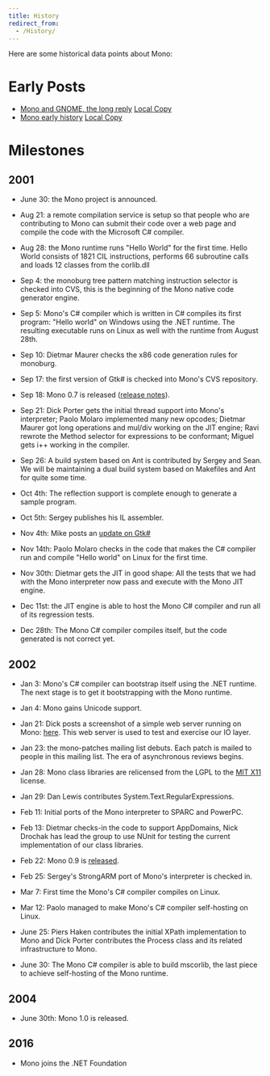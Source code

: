 ```yaml
---
title: History
redirect_from:
  - /History/
---
```


Here are some historical data points about Mono:

Early Posts
===========

-   [Mono and GNOME, the long reply](http://mail.gnome.org/archives/gnome-hackers/2002-February/msg00031.html) [Local Copy](/archived/mailpostlongreply)
-   [Mono early history](https://lists.dot.net/archives/public/mono-list/2003-October/016345.html) [Local Copy](/archived/mailpostearlystory)

Milestones
==========

2001
----

-   June 30: the Mono project is announced.

-   Aug 21: a remote compilation service is setup so that people who are contributing to Mono can submit their code over a web page and compile the code with the Microsoft C# compiler.

-   Aug 28: the Mono runtime runs "Hello World" for the first time. Hello World consists of 1821 CIL instructions, performs 66 subroutine calls and loads 12 classes from the corlib.dll

-   Sep 4: the monoburg tree pattern matching instruction selector is checked into CVS, this is the beginning of the Mono native code generator engine.

-   Sep 5: Mono's C# compiler which is written in C# compiles its first program: "Hello world" on Windows using the .NET runtime. The resulting executable runs on Linux as well with the runtime from August 28th.

-   Sep 10: Dietmar Maurer checks the x86 code generation rules for monoburg.

-   Sep 17: the first version of Gtk# is checked into Mono's CVS repository.

-   Sep 18: Mono 0.7 is released ([release notes](http://www.go-mono.com/archive/mono-0.7)).

-   Sep 21: Dick Porter gets the initial thread support into Mono's interpreter; Paolo Molaro implemented many new opcodes; Dietmar Maurer got long operations and mul/div working on the JIT engine; Ravi rewrote the Method selector for expressions to be conformant; Miguel gets i++ working in the compiler.

-   Sep 26: A build system based on Ant is contributed by Sergey and Sean. We will be maintaining a dual build system based on Makefiles and Ant for quite some time.

-   Oct 4th: The reflection support is complete enough to generate a sample program.

-   Oct 5th: Sergey publishes his IL assembler.

-   Nov 4th: Mike posts an [update on Gtk#](https://lists.dot.net/archives/public/gtk-sharp-list/2001-November/000017.html)

-   Nov 14th: Paolo Molaro checks in the code that makes the C# compiler run and compile "Hello world" on Linux for the first time.

-   Nov 30th: Dietmar gets the JIT in good shape: All the tests that we had with the Mono interpreter now pass and execute with the Mono JIT engine.

-   Dec 11st: the JIT engine is able to host the Mono C# compiler and run all of its regression tests.

-   Dec 28th: The Mono C# compiler compiles itself, but the code generated is not correct yet.

2002
----

-   Jan 3: Mono's C# compiler can bootstrap itself using the .NET runtime. The next stage is to get it bootstrapping with the Mono runtime.

-   Jan 4: Mono gains Unicode support.

-   Jan 21: Dick posts a screenshot of a simple web server running on Mono: [here](http://primates.ximian.com/~miguel/dick-mis-server.png). This web server is used to test and exercise our IO layer.

-   Jan 23: the mono-patches mailing list debuts. Each patch is mailed to people in this mailing list. The era of asynchronous reviews begins.

-   Jan 28: Mono class libraries are relicensed from the LGPL to the [MIT X11](http://www.opensource.org/licenses/mit-license.html) license.

-   Jan 29: Dan Lewis contributes System.Text.RegularExpressions.

-   Feb 11: Initial ports of the Mono interpreter to SPARC and PowerPC.

-   Feb 13: Dietmar checks-in the code to support AppDomains, Nick Drochak has lead the group to use NUnit for testing the current implementation of our class libraries.

-   Feb 22: Mono 0.9 is [released](http://www.go-mono.com/archive/mono-0.9).

-   Feb 25: Sergey's StrongARM port of Mono's interpreter is checked in.

-   Mar 7: First time the Mono's C# compiler compiles on Linux.

-   Mar 12: Paolo managed to make Mono's C# compiler self-hosting on Linux.

-   June 25: Piers Haken contributes the initial XPath implementation to Mono and Dick Porter contributes the Process class and its related infrastructure to Mono.

-   June 30: The Mono C# compiler is able to build mscorlib, the last piece to achieve self-hosting of the Mono runtime.

2004
----

-   June 30th: Mono 1.0 is released.

2016
----

-   Mono joins the .NET Foundation
